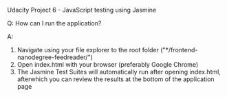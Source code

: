 Udacity Project 6 - JavaScript testing using Jasmine

Q: How can I run the application?

A:
1. Navigate using your file explorer to the root folder ("*/frontend-nanodegree-feedreader/")
2. Open index.html with your browser (preferably Google Chrome)
3. The Jasmine Test Suites will automatically run after opening index.html, afterwhich you can review the results at the bottom of the application page




